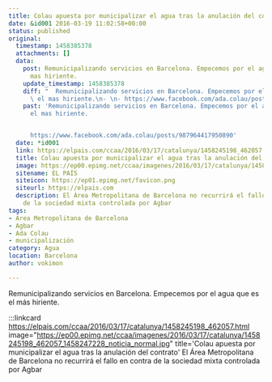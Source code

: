 ```yaml
---
title: Colau apuesta por municipalizar el agua tras la anulación del contrato
date: &id001 2016-03-19 11:02:58+00:00
status: published
original:
  timestamp: 1458385378
  attachments: []
  data:
    post: Remunicipalizando servicios en Barcelona. Empecemos por el agua que es el
      mas hiriente.
    update_timestamp: 1458385378
    diff: "  Remunicipalizando servicios en Barcelona. Empecemos por el agua que es\
      \ el mas hiriente.\n- \n- https://www.facebook.com/ada.colau/posts/987964417950890"
    past: 'Remunicipalizando servicios en Barcelona. Empecemos por el agua que es
      el mas hiriente.


      https://www.facebook.com/ada.colau/posts/987964417950890'
  date: *id001
  link: https://elpais.com/ccaa/2016/03/17/catalunya/1458245198_462057.html
  title: Colau apuesta por municipalizar el agua tras la anulación del contrato
  image: https://ep00.epimg.net/ccaa/imagenes/2016/03/17/catalunya/1458245198_462057_1458247228_noticia_normal.jpg
  sitename: EL PAÍS
  siteicon: https://ep01.epimg.net/favicon.png
  siteurl: https://elpais.com
  description: El Área Metropolitana de Barcelona no recurrirá el fallo en contra
    de la sociedad mixta controlada por Agbar
tags:
- Area Metropolitana de Barcelona
- Agbar
- Ada Colau
- municipalización
category: Agua
location: Barcelona
author: vokimon

---
```

Remunicipalizando servicios en Barcelona.
Empecemos por el agua que es el más hiriente.

:::linkcard https://elpais.com/ccaa/2016/03/17/catalunya/1458245198_462057.html image="https://ep00.epimg.net/ccaa/imagenes/2016/03/17/catalunya/1458245198_462057_1458247228_noticia_normal.jpg" title='Colau apuesta por municipalizar el agua tras la anulación del contrato'
    El Área Metropolitana de Barcelona no recurrirá el fallo en contra de la sociedad mixta controlada por Agbar

